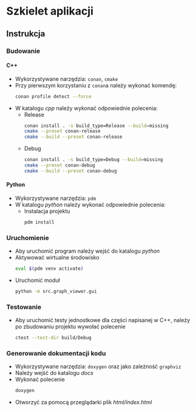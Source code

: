 # Szkielet aplikacji
## Instrukcja
### Budowanie
#### C++
- Wykorzystywane narzędzia: `conan`, `cmake`
- Przy pierwszym korzystaniu z `conan`a należy wykonać komendę:
    ```bash
    conan profile detect --force
    ```
- W katalogu *cpp* należy wykonać odpowiednie polecenia:
    - Release
        ```bash
        conan install . -s build_type=Release --build=missing
        cmake --preset conan-release
        cmake --build --preset conan-release
        ```
    - Debug
        ```bash
        conan install . -s build_type=Debug --build=missing
        cmake --preset conan-debug
        cmake --build --preset conan-debug
        ```
#### Python
- Wykorzystywane narzędzia: `pdm`
- W katalogu *python* należy wykonać odpowiednie polecenia:
    - Instalacja projektu
        ```bash
        pdm install
        ```
### Uruchomienie
- Aby uruchomić program należy wejść do katalogu *python*
- Aktywować wirtualne środowisko
    ```bash
    eval $(pdm venv activate)
    ```
- Uruchomić moduł
    ```bash
    python -m src.graph_viewer.gui
    ```
### Testowanie
- Aby uruchomić testy jednostkowe dla części napisanej w C++, należy po zbudowaniu projektu wywołać polecenie
    ```bash
    ctest --test-dir build/Debug
    ```
### Generowanie dokumentacji kodu
- Wykorzystywane narzędzia: `doxygen` oraz jako zależność `graphviz`
- Należy wejść do katalogu *docs*
- Wykonać polecenie
    ```bash
    doxygen
    ```
- Otworzyć za pomocą przeglądarki plik *html/index.html*
